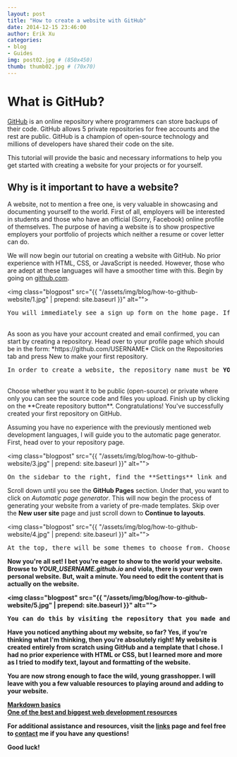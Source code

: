 ```yaml
---
layout: post
title: "How to create a website with GitHub"
date: 2014-12-15 23:46:00
author: Erik Xu
categories: 
- blog
- Guides
img: post02.jpg # (850x450)
thumb: thumb02.jpg # (70x70)
---
```

# What is GitHub?
[GitHub](https://www.github.com) is an online repository where programmers can store backups of their code. GitHub allows 5 private repositories for free accounts and the rest are public. GitHub is a champion of open-source technology and millions of developers have shared their code on the site.

This tutorial will provide the basic and necessary informations to help you get started with creating a website for your projects or for yourself.
<!--more-->
## Why is it important to have a website?
A website, not to mention a free one, is very valuable in showcasing and documenting yourself to the world. First of all, employers will be interested in students and those who have an official (Sorry, Facebook) online profile of themselves. The purpose of having a website is to show prospective employers your portfolio of projects which neither a resume or cover letter can do.

We will now begin our tutorial on creating a website with GitHub. No prior experience with HTML, CSS, or JavaScript is needed. However, those who are adept at these languages will have a smoother time with this.
Begin by going on [github.com](https://www.github.com).


<img class="blogpost" src="{{ "/assets/img/blog/how-to-github-website/1.jpg" | prepend: site.baseurl }}" alt="">
<pre>You will immediately see a sign up form on the home page. If not, visit <a href="https://github.com/join">here</a> to create an account.</pre>

<br>
As soon as you have your account created and email confirmed, you can start by creating a repository.
Head over to your profile page which should be in the form: *https://github.com/USERNAME*
Click on the Repositories tab and press New to make your first repository.

<br>
<img class="blogpost" src="{{ "/assets/img/blog/how-to-github-website/2.jpg" | prepend: site.baseurl }}" alt="">
<pre>In order to create a website, the repository name must be <b>YOUR_USERNAME.github.io</b></pre>

<br>
Choose  whether you want it to be public (open-source) or private where only you can see the source code and files you upload.
Finish up by clicking on the **Create repository button**. Congratulations! You've successfully created your first repository on GitHub.

Assuming you have no experience with the previously mentioned web development languages, I will guide you to the automatic page generator. First, head over to your repository page.


<img class="blogpost" src="{{ "/assets/img/blog/how-to-github-website/3.jpg" | prepend: site.baseurl }}" alt="">
<pre>On the sidebar to the right, find the **Settings** link and click on it. Don't fear the myriad of settings that you see.</pre>


Scroll down until you see the **GitHub Pages** section. Under that, you want to click on *Automatic page generator*. This will now begin the process of generating your website from a variety of pre-made templates. Skip over the **New user site** page and just scroll down to **Continue to layouts**.


<img class="blogpost" src="{{ "/assets/img/blog/how-to-github-website/4.jpg" | prepend: site.baseurl }}" alt="">
<pre>At the top, there will be some themes to choose from. Choose whichever one you like and press <b>Publish page<b>.</pre>


Now you're all set! I bet you're eager to show to the world your website. Browse to *YOUR_USERNAME.github.io* and viola, there is your very own personal website. But, wait a minute. You need to edit the content that is actually on the website.


<img class="blogpost" src="{{ "/assets/img/blog/how-to-github-website/5.jpg" | prepend: site.baseurl }}" alt="">
<pre>You can do this by visiting the repository that you made and clicking on *index.html* which is the file containing all the text that you saw earlier. Utilize **ctrl+f** to find what you want to edit.</pre>

Have you noticed anything about my website, so far? Yes, if you're thinking what I'm thinking, then you're absolutely right! My website is created entirely from scratch using GitHub and a template that I chose. I had no prior experience with HTML or CSS, but I learned more and more as I tried to modify text, layout and formatting of the website.

You are now strong enough to face the wild, young grasshopper. I will leave with you a few valuable resources to playing around and adding to your website.

[Markdown basics](https://help.github.com/articles/markdown-basics/)<br>
[One of the best and biggest web development resources](http://www.w3schools.com/)

For additional assistance and resources, visit the [links](http://xueyj.github.io/engmentor101/links/) page and feel free to [contact](mailto:dixu@ucsd.edu) me if you have any questions!

Good luck!